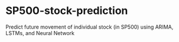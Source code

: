 # SP500-stock-prediction
Predict future movement of individual stock (in SP500) using ARIMA, LSTMs, and Neural Network
